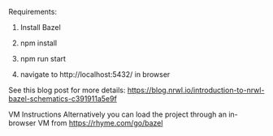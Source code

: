 Requirements:

1) Install Bazel

2) npm install

3) npm run start

4) navigate to http://localhost:5432/ in browser

See this blog post for more details: https://blog.nrwl.io/introduction-to-nrwl-bazel-schematics-c391911a5e9f

VM Instructions
Alternatively you can load the project through an in-browser VM from https://rhyme.com/go/bazel